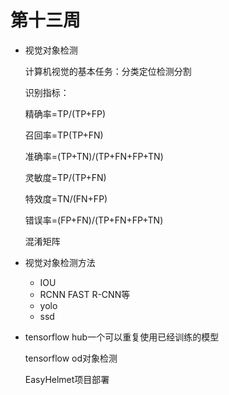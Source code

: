 # 第十三周

+ 视觉对象检测

  计算机视觉的基本任务：分类定位检测分割

  识别指标：

  精确率=TP/(TP+FP)

  召回率=TP(TP+FN)

  准确率=(TP+TN)/(TP+FN+FP+TN)

  灵敏度=TP/(TP+FN)

  特效度=TN/(FN+FP)

  错误率=(FP+FN)/(TP+FN+FP+TN)

  混淆矩阵

+ 视觉对象检测方法
  + IOU
  + RCNN FAST R-CNN等
  + yolo
  + ssd

+ tensorflow hub一个可以重复使用已经训练的模型

   tensorflow od对象检测

  EasyHelmet项目部署



